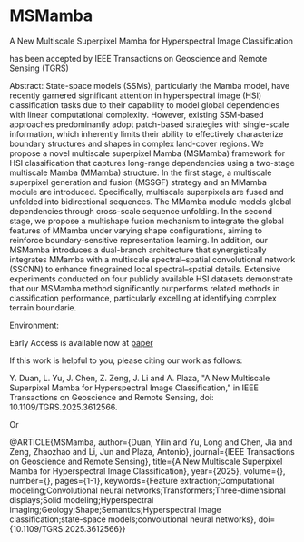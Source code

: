 # MSMamba

A New Multiscale Superpixel Mamba for Hyperspectral Image Classification

has been accepted by IEEE Transactions on Geoscience and Remote Sensing (TGRS)

Abstract: State-space models (SSMs), particularly the Mamba model, have recently garnered significant attention in hyperspectral image (HSI) classification tasks due to their capability to model global dependencies with linear computational complexity. However, existing SSM-based approaches predominantly adopt patch-based strategies with single-scale information, which inherently limits their ability to effectively characterize boundary structures and shapes in complex land-cover regions. We propose a novel multiscale superpixel Mamba (MSMamba) framework for HSI classification that captures long-range dependencies using a two-stage multiscale Mamba (MMamba) structure. In the first stage, a multiscale superpixel generation and fusion (MSSGF) strategy and an MMamba module are introduced. Specifically, multiscale superpixels are fused and unfolded into bidirectional sequences. The MMamba module models global dependencies through cross-scale sequence unfolding. In the second stage, we propose a multishape fusion mechanism to integrate the global features of MMamba under varying shape configurations, aiming to reinforce boundary-sensitive representation learning. In addition, our MSMamba introduces a dual-branch architecture that synergistically integrates MMamba with a multiscale spectral–spatial convolutional network (SSCNN) to enhance finegrained local spectral–spatial details. Extensive experiments conducted on four publicly available HSI datasets demonstrate that our MSMamba method significantly outperforms related methods in classification performance, particularly excelling at identifying complex terrain boundarie.

Environment: 



Early Access is available now at [paper](https://ieeexplore.ieee.org/abstract/document/11175220)

If this work is helpful to you, please citing our work as follows: 

Y. Duan, L. Yu, J. Chen, Z. Zeng, J. Li and A. Plaza, "A New Multiscale Superpixel Mamba for Hyperspectral Image Classification," in IEEE Transactions on Geoscience and Remote Sensing, doi: 10.1109/TGRS.2025.3612566.


Or

@ARTICLE{MSMamba,
  author={Duan, Yilin and Yu, Long and Chen, Jia and Zeng, Zhaozhao and Li, Jun and Plaza, Antonio},
  journal={IEEE Transactions on Geoscience and Remote Sensing}, 
  title={A New Multiscale Superpixel Mamba for Hyperspectral Image Classification}, 
  year={2025},
  volume={},
  number={},
  pages={1-1},
  keywords={Feature extraction;Computational modeling;Convolutional neural networks;Transformers;Three-dimensional displays;Solid modeling;Hyperspectral imaging;Geology;Shape;Semantics;Hyperspectral image classification;state-space models;convolutional neural networks},
  doi={10.1109/TGRS.2025.3612566}}


